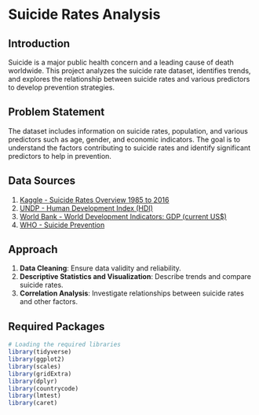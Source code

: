 # Suicide Rates Analysis

## Introduction
Suicide is a major public health concern and a leading cause of death worldwide. This project analyzes the suicide rate dataset, identifies trends, and explores the relationship between suicide rates and various predictors to develop prevention strategies.

## Problem Statement
The dataset includes information on suicide rates, population, and various predictors such as age, gender, and economic indicators. The goal is to understand the factors contributing to suicide rates and identify significant predictors to help in prevention.

## Data Sources
1. [Kaggle - Suicide Rates Overview 1985 to 2016](https://www.kaggle.com/datasets/russellyates88/suicide-rates-overview-1985-to-2016)
2. [UNDP - Human Development Index (HDI)](http://hdr.undp.org/en/indicators/137506)
3. [World Bank - World Development Indicators: GDP (current US$)](http://databank.worldbank.org/data/source/world-development-indicators#)
4. [WHO - Suicide Prevention](http://www.who.int/mental_health/suicide-prevention/en/)

## Approach
1. **Data Cleaning**: Ensure data validity and reliability.
2. **Descriptive Statistics and Visualization**: Describe trends and compare suicide rates.
3. **Correlation Analysis**: Investigate relationships between suicide rates and other factors.

## Required Packages
```r
# Loading the required libraries
library(tidyverse)
library(ggplot2)
library(scales)
library(gridExtra)
library(dplyr)
library(countrycode)
library(lmtest)
library(caret)
